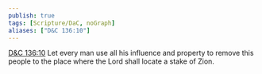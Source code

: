 ```yaml
---
publish: true
tags: [Scripture/DaC, noGraph]
aliases: ["D&C 136:10"]
---
```

[D&C 136:10](https://churchofjesuschrist.org/study/scriptures/dc-testament/dc/136?lang=eng&id=p10#p10) Let every man use all his influence and property to remove this people to the place where the Lord shall locate a stake of Zion.
